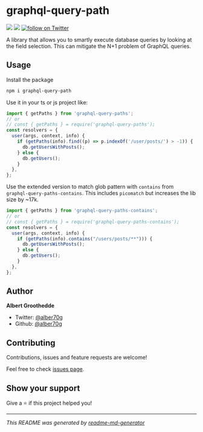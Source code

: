 # graphql-query-path

<!-- ![Version](https://img.shields.io/badge/version-0.0.1-blue.svg?cacheSeconds=2592000) [![Twitter: alber70g](https://img.shields.io/twitter/follow/alber70g.svg?style=social)](https://twitter.com/alber70g) -->

<p style="display: inline;">
    <a href="https://github.com/alber70g/graphql-query-path/graphs/contributors" alt="Contributors">
        <img src="https://img.shields.io/github/contributors/alber70g/graphql-query-path" /></a>
    <!-- <a href="#backers" alt="Backers on Open Collective">
        <img src="https://img.shields.io/opencollective/backers/graphql-query-path" /></a> -->
    <!-- <a href="#sponsors" alt="Sponsors on Open Collective">
        <img src="https://img.shields.io/opencollective/sponsors/graphql-query-path" /></a> -->
    <a href="https://github.com/alber70g/graphql-query-path/pulse" alt="Activity">
        <img src="https://img.shields.io/github/commit-activity/m/alber70g/graphql-query-path" /></a>
    <!-- <a href="https://circleci.com/gh/alber70g/graphql-query-path/tree/master">
        <img src="https://img.shields.io/circleci/project/github/alber70g/graphql-query-path/master" alt="build status"></a> -->
    <!-- <a href="https://circleci.com/gh/alber70g/daily-tests">
        <img src="https://img.shields.io/circleci/project/github/alber70g/daily-tests?label=service%20tests"
            alt="service-test status"></a> -->
    <!-- <a href="https://coveralls.io/github/alber70g/graphql-query-path">
        <img src="https://img.shields.io/coveralls/github/alber70g/graphql-query-path"
            alt="coverage"></a> -->
    <!-- <a href="https://lgtm.com/projects/g/alber70g/graphql-query-path/alerts/">
        <img src="https://img.shields.io/lgtm/alerts/g/alber70g/graphql-query-path"
            alt="Total alerts"/></a> -->
    <!-- <a href="https://github.com/alber70g/graphql-query-path/compare/gh-pages...master">
        <img src="https://img.shields.io/github/commits-since/alber70g/graphql-query-path/gh-pages?label=commits%20to%20be%20deployed"
            alt="commits to be deployed"></a> -->
    <a href="https://twitter.com/intent/follow?screen_name=graphql-query-path_io">
        <img src="https://img.shields.io/twitter/follow/alber70g?style=social&logo=twitter"
            alt="follow on Twitter"></a>
</p>

A library that allows you to smartly execute database queries by looking at the
field selection. This can mitigate the N+1 problem of GraphQL queries.

## Usage

Install the package

```sh
npm i graphql-query-path
```

Use it in your ts or js project like:

```js
import { getPaths } from 'graphql-query-paths';
// or
// const { getPaths } = require('graphql-query-paths');
const resolvers = {
  user(args, context, info) {
    if (getPaths(info).find((p) => p.indexOf('/user/posts/') > -1)) {
      db.getUsersWithPosts();
    } else {
      db.getUsers();
    }
  },
};
```

Use the extended version to match glob pattern with `contains` from
`graphql-query-paths-contains`. This includes `picomatch` but increases the lib
size by ~17k.

```js
import { getPaths } from 'graphql-query-paths-contains';
// or
// const { getPaths } = require('graphql-query-paths-contains');
const resolvers = {
  user(args, context, info) {
    if (getPaths(info).contains("/users/posts/**"))) {
      db.getUsersWithPosts();
    } else {
      db.getUsers();
    }
  },
};
```

## Author

**Albert Groothedde**

- Twitter: [@alber70g](https://twitter.com/alber70g)
- Github: [@alber70g](https://github.com/alber70g)

## Contributing

Contributions, issues and feature requests are welcome!

Feel free to check
[issues page](https://github.com/alber70g/graphql-query-path/issues).

## Show your support

Give a ⭐️ if this project helped you!

---

_This README was generated by
[readme-md-generator](https://github.com/kefranabg/readme-md-generator)_
